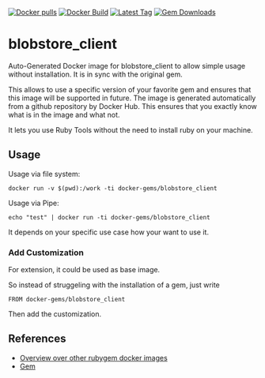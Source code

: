 [![Docker pulls](https://img.shields.io/docker/pulls/rubygem/blobstore_client.svg)](https://hub.docker.com/r/rubygem/blobstore_client/)
[![Docker Build](https://img.shields.io/docker/automated/rubygem/blobstore_client.svg)](https://hub.docker.com/r/rubygem/blobstore_client/)
[![Latest Tag](https://img.shields.io/github/tag/docker-rubygem/blobstore_client.svg)](https://hub.docker.com/r/rubygem/blobstore_client/)
[![Gem Downloads](https://img.shields.io/gem/dt/blobstore_client.svg)](https://rubygems.org/gems/blobstore_client/)
# blobstore_client

Auto-Generated Docker image for blobstore_client to allow simple usage without installation.
It is in sync with the original gem.

This allows to use a specific version of your favorite gem and ensures that this image will be supported in future.
The image is generated automatically from a github repository by Docker Hub.
This ensures that you exactly know what is in the image and what not.

It lets you use Ruby Tools without the need to install ruby on your machine.

## Usage

Usage via file system:

`docker run -v $(pwd):/work -ti docker-gems/blobstore_client`

Usage via Pipe:

`echo "test" | docker run -ti docker-gems/blobstore_client`

It depends on your specific use case how your want to use it.

### Add Customization

For extension, it could be used as base image.

So instead of struggeling with the installation of a gem, just write

`FROM docker-gems/blobstore_client`

Then add the customization.

## References

 - [Overview over other rubygem docker images](https://github.com/thinkbot/docker-rubygem)
 - [Gem](https://rubygems.org/gems/blobstore_client/)
